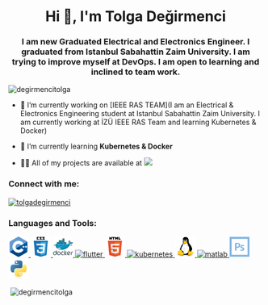 <h1 align="center">Hi 👋, I'm Tolga Değirmenci</h1>
<h3 align="center">I am new Graduated Electrical and Electronics Engineer. I graduated from Istanbul
Sabahattin Zaim University. I am trying to improve myself at DevOps. I am open to
learning and inclined to team work. </h3>

<p align="left"> <img src="https://komarev.com/ghpvc/?username=degirmencitolga&label=Profile%20views&color=09e452&style=flat" alt="degirmencitolga" /> </p>

- 🔭 I’m currently working on [IEEE RAS TEAM](I am an Electrical & Electronics Engineering student at Istanbul Sabahattin Zaim University. I am currently working at İZÜ IEEE RAS Team and learning Kubernetes & Docker)

- 🌱 I’m currently learning **Kubernetes & Docker**

- 👨‍💻 All of my projects are available at <a href="https://github.com/degirmencitolga?tab=repositories"><img src="https://img.shields.io/badge/GitHub-100000?style=for-the-badge&logo=github&logoColor=white" /></a>

<h3 align="left">Connect with me:</h3>
<p align="left">
<a href="https://linkedin.com/in/tolgadegirmenci" target="blank"><img align="center" src="https://raw.githubusercontent.com/rahuldkjain/github-profile-readme-generator/master/src/images/icons/Social/linked-in-alt.svg" alt="tolgadegirmenci" height="30" width="40" /></a>
</p>

<h3 align="left">Languages and Tools:</h3>
<p align="left"> <a href="https://www.w3schools.com/cpp/" target="_blank"> <img src="https://raw.githubusercontent.com/devicons/devicon/master/icons/cplusplus/cplusplus-original.svg" alt="cplusplus" width="40" height="40"/> </a> <a href="https://www.w3schools.com/css/" target="_blank"> <img src="https://raw.githubusercontent.com/devicons/devicon/master/icons/css3/css3-original-wordmark.svg" alt="css3" width="40" height="40"/> </a> <a href="https://www.docker.com/" target="_blank"> <img src="https://raw.githubusercontent.com/devicons/devicon/master/icons/docker/docker-original-wordmark.svg" alt="docker" width="40" height="40"/> </a> <a href="https://flutter.dev" target="_blank"> <img src="https://www.vectorlogo.zone/logos/flutterio/flutterio-icon.svg" alt="flutter" width="40" height="40"/> </a> <a href="https://www.w3.org/html/" target="_blank"> <img src="https://raw.githubusercontent.com/devicons/devicon/master/icons/html5/html5-original-wordmark.svg" alt="html5" width="40" height="40"/> </a> <a href="https://kubernetes.io" target="_blank"> <img src="https://www.vectorlogo.zone/logos/kubernetes/kubernetes-icon.svg" alt="kubernetes" width="40" height="40"/> </a> <a href="https://www.linux.org/" target="_blank"> <img src="https://raw.githubusercontent.com/devicons/devicon/master/icons/linux/linux-original.svg" alt="linux" width="40" height="40"/> </a> <a href="https://www.mathworks.com/" target="_blank"> <img src="https://upload.wikimedia.org/wikipedia/commons/2/21/Matlab_Logo.png" alt="matlab" width="40" height="40"/> </a>  <a href="https://www.photoshop.com/en" target="_blank"> <img src="https://raw.githubusercontent.com/devicons/devicon/master/icons/photoshop/photoshop-line.svg" alt="photoshop" width="40" height="40"/> </a> <a href="https://www.python.org" target="_blank"> <img src="https://raw.githubusercontent.com/devicons/devicon/master/icons/python/python-original.svg" alt="python" width="40" height="40"/> </a> </p>

<p>&nbsp;<img align="center" src="https://github-readme-stats.vercel.app/api?username=degirmencitolga&show_icons=true&theme=dark&locale=en" alt="degirmencitolga" /></p>

